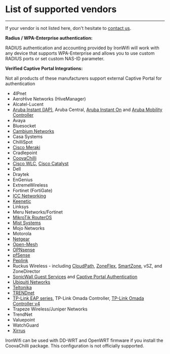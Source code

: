 # **List of supported vendors**

---

<callout>

If your vendor is not listed here, don't hesitate to [contact us](mailto:support@ironwifi.com).

</callout>

**Radius / WPA-Enterprise authentication:**

RADIUS authentication and accounting provided by IronWifi will work with any device that supports WPA-Enterprise and allows you to use custom RADIUS ports or set custom NAS-ID parameter.

**Verified Captive Portal Integrations:**

Not all products of these manufacturers support external Captive Portal for authentication

- 4IPnet
- AeroHive Networks (HiveManager)
- Alcatel-Lucent
- [Aruba Instant (IAP)](https://www.ironwifi.com/aruba-captive-portal/), Aruba Central, [Aruba Instant On](https://www.ironwifi.com/aruba-instanton/) and [Aruba Mobility Controller](https://www.ironwifi.com/aruba-mobility-controller-2/)
- Avaya
- Bluesocket
- [Cambium Networks](https://www.ironwifi.com/cambium-networks)
- Casa Systems
- ChilliSpot
- [Cisco Meraki](https://www.ironwifi.com/cisco-meraki/)
- Cradlepoint
- [CoovaChilli](https://www.ironwifi.com/coovachilli/)
- [Cisco WLC](https://www.ironwifi.com/cisco-wlc/), [Cisco Catalyst](https://www.ironwifi.com/cisco-catalyst/)
- Dell
- Draytek
- EnGenius
- ExtremeWireless
- Fortinet (FortiGate)
- [ICC Networking](https://www.ironwifi.com/icc/)
- [Keenetic](https://www.ironwifi.com/keenetic/)
- Linksys
- Meru Networks/Fortinet
- [MikroTik RouterOS](https://www.ironwifi.com/mikrotik/)
- [Mist Systems](https://www.ironwifi.com/mist-systems/)
- Mojo Networks
- Motorola
- [Netgear](https://www.ironwifi.com/netgear/)
- [Open-Mesh](https://www.ironwifi.com/open-mesh-cloudtrax/)
- [OPNsense](https://www.ironwifi.com/opnsense/)
- [pfSense](https://www.ironwifi.com/pfsense-with-captive-portal/)
- [Peplink](https://www.ironwifi.com/peplink/)
- Ruckus Wireless - including [CloudPath](https://www.ironwifi.com/ruckus-cloud/), [ZoneFlex](https://www.ironwifi.com/ruckus-flex/), [SmartZone](https://www.ironwifi.com/ruckus-smartzone/), vSZ, and ZoneDirector
- [SonicWall Guest Services](https://www.ironwifi.com/sonicwall/) and [Captive Portal Authentication](https://www.ironwifi.com/sonicwall-captive-portal-authentication/)
- [Ubiquiti Networks](https://www.ironwifi.com/unifi/)
- [Teltonika](https://wiki.teltonika.lt/view/Ironwifi.com_Hotspot_Configuration)
- [TRENDnet](https://www.ironwifi.com/trendnet/)
- [TP-Link EAP series](https://www.ironwifi.com/tp-link-eap/), TP-Link Omada Controller, [TP-Link Omada Controller v4](https://www.ironwifi.com/tplink-omada4)
- Trapeze Wireless/Juniper Networks
- TrendNet
- Valuepoint
- WatchGuard
- [Xirrus](https://www.ironwifi.com/xirrus/)


<call-out type="warning">
  
IronWifi can be used with DD-WRT and OpenWRT firmware if you install the CoovaChilli package. This configuration is not officially supported.

</call-out>
